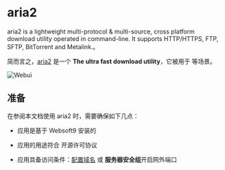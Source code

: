 # aria2

aria2 is a lightweight multi-protocol & multi-source, cross platform download utility operated in command-line. It supports HTTP/HTTPS, FTP, SFTP, BitTorrent and Metalink.。  

简而言之，[aria2](https://aria2.github.io/) 是一个 **The ultra fast download utility**，它被用于  等场景。   


![Webui](https://libs.websoft9.com/Websoft9/DocsPicture/zh/aria2/aria2-gui-websoft9.png)


## 准备

在参阅本文档使用 aria2 时，需要确保如下几点：

- 应用是基于 Websoft9 安装的

- 应用的用途符合 [](https://some_license_url) 开源许可协议

- 应用具备访问条件：[配置域名](./guide/appsetdomain) 或 **服务器安全组**开启网外端口